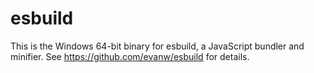 ﻿# esbuild

This is the Windows 64-bit binary for esbuild, a JavaScript bundler and minifier. See https://github.com/evanw/esbuild for details.


